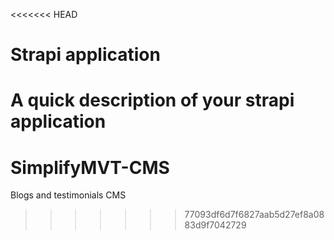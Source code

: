 <<<<<<< HEAD
# Strapi application

A quick description of your strapi application
=======
# SimplifyMVT-CMS
Blogs and testimonials CMS
>>>>>>> 77093df6d7f6827aab5d27ef8a0883d9f7042729

